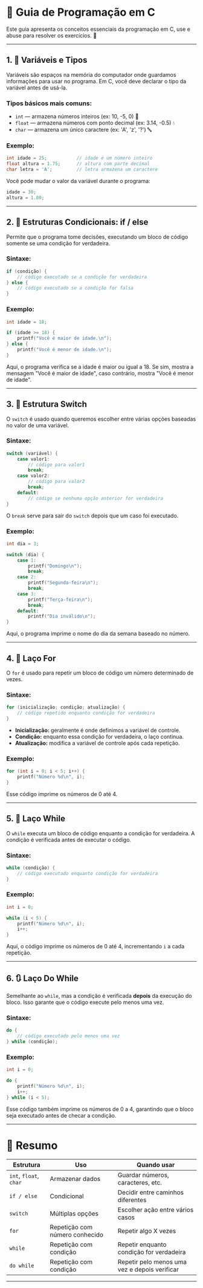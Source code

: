 
# 📘 Guia de Programação em C

Este guia apresenta os conceitos essenciais da programação em C, use e abuse para resolver os exercícios. 🚀

---

## 1. 🧮 Variáveis e Tipos

Variáveis são espaços na memória do computador onde guardamos informações para usar no programa. Em C, você deve declarar o tipo da variável antes de usá-la.

### Tipos básicos mais comuns:

- `int` — armazena números inteiros (ex: 10, -5, 0) 🔢
- `float` — armazena números com ponto decimal (ex: 3.14, -0.5) 💧
- `char` — armazena um único caractere (ex: 'A', 'z', '?') 🔤

### Exemplo:

```c
int idade = 25;           // idade é um número inteiro
float altura = 1.75;      // altura com parte decimal
char letra = 'A';         // letra armazena um caractere
```

Você pode mudar o valor da variável durante o programa:

```c
idade = 30;
altura = 1.80;
```

---

## 2. 🤔 Estruturas Condicionais: if / else

Permite que o programa tome decisões, executando um bloco de código somente se uma condição for verdadeira.

### Sintaxe:

```c
if (condição) {
    // código executado se a condição for verdadeira
} else {
    // código executado se a condição for falsa
}
```

### Exemplo:

```c
int idade = 18;

if (idade >= 18) {
    printf("Você é maior de idade.\n");
} else {
    printf("Você é menor de idade.\n");
}
```

Aqui, o programa verifica se a idade é maior ou igual a 18. Se sim, mostra a mensagem "Você é maior de idade", caso contrário, mostra "Você é menor de idade".

---

## 3. 🔄 Estrutura Switch

O `switch` é usado quando queremos escolher entre várias opções baseadas no valor de uma variável.

### Sintaxe:

```c
switch (variável) {
    case valor1:
        // código para valor1
        break;
    case valor2:
        // código para valor2
        break;
    default:
        // código se nenhuma opção anterior for verdadeira
}
```

O `break` serve para sair do `switch` depois que um caso foi executado.

### Exemplo:

```c
int dia = 3;

switch (dia) {
    case 1:
        printf("Domingo\n");
        break;
    case 2:
        printf("Segunda-feira\n");
        break;
    case 3:
        printf("Terça-feira\n");
        break;
    default:
        printf("Dia inválido\n");
}
```

Aqui, o programa imprime o nome do dia da semana baseado no número.

---

## 4. 🔁 Laço For

O `for` é usado para repetir um bloco de código um número determinado de vezes.

### Sintaxe:

```c
for (inicialização; condição; atualização) {
    // código repetido enquanto condição for verdadeira
}
```

- **Inicialização:** geralmente é onde definimos a variável de controle.
- **Condição:** enquanto essa condição for verdadeira, o laço continua.
- **Atualização:** modifica a variável de controle após cada repetição.

### Exemplo:

```c
for (int i = 0; i < 5; i++) {
    printf("Número %d\n", i);
}
```

Esse código imprime os números de 0 até 4.

---

## 5. 🔄 Laço While

O `while` executa um bloco de código enquanto a condição for verdadeira. A condição é verificada antes de executar o código.

### Sintaxe:

```c
while (condição) {
    // código executado enquanto condição for verdadeira
}
```

### Exemplo:

```c
int i = 0;

while (i < 5) {
    printf("Número %d\n", i);
    i++;
}
```

Aqui, o código imprime os números de 0 até 4, incrementando `i` a cada repetição.

---

## 6. 🔃 Laço Do While

Semelhante ao `while`, mas a condição é verificada **depois** da execução do bloco. Isso garante que o código execute pelo menos uma vez.

### Sintaxe:

```c
do {
    // código executado pelo menos uma vez
} while (condição);
```

### Exemplo:

```c
int i = 0;

do {
    printf("Número %d\n", i);
    i++;
} while (i < 5);
```

Esse código também imprime os números de 0 a 4, garantindo que o bloco seja executado antes de checar a condição.

---

# 📝 Resumo

| Estrutura    | Uso                              | Quando usar                               |
|--------------|---------------------------------|------------------------------------------|
| `int`, `float`, `char` | Armazenar dados               | Guardar números, caracteres, etc.        |
| `if / else`  | Condicional                     | Decidir entre caminhos diferentes        |
| `switch`     | Múltiplas opções                | Escolher ação entre vários casos         |
| `for`        | Repetição com número conhecido | Repetir algo X vezes                      |
| `while`      | Repetição com condição          | Repetir enquanto condição for verdadeira  |
| `do while`   | Repetição com condição          | Repetir pelo menos uma vez e depois verificar |

---
